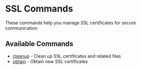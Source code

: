 # SSL Commands

These commands help you manage SSL certificates for secure communication.

## Available Commands

- [cleanup](./cleanup.md) - Clean up SSL certificates and related files
- [obtain](./obtain.md) - Obtain new SSL certificates